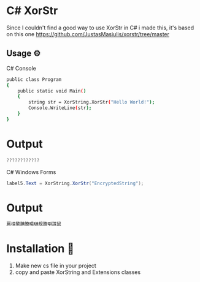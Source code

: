 # C# XorStr
Since I couldn't find a good way to use XorStr in C# i made this, it's based on this one 
https://github.com/JustasMasiulis/xorstr/tree/master


## Usage ⚙
C# Console 
```sh
public class Program
{
    public static void Main()
    {
        string str = XorString.XorStr("Hello World!");
        Console.WriteLine(str);
    }
}
```
# Output
```CS
????????????
```
C# Windows Forms
```CS
label5.Text = XorString.XorStr("EncryptedString");
```
# Output 
```CS
肩楪櫫腆賸暘璉舰賸噼諜鼠
```
# Installation 🤞
1. Make new cs file in your project
2. copy and paste XorString and Extensions classes 
